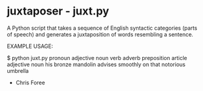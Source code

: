 <h1>juxtaposer - juxt.py</h1>

A Python script that takes a sequence of English syntactic categories (parts of speech) and generates a juxtaposition of words resembling a sentence.

EXAMPLE USAGE: 

$ python juxt.py pronoun adjective noun verb adverb preposition article adjective noun
his bronze mandolin advises smoothly on that notorious umbrella

- Chris Foree
